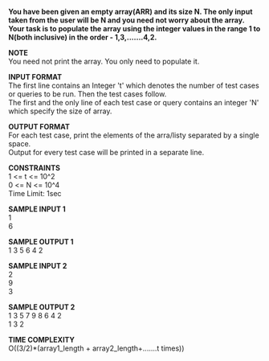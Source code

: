 **You have been given an empty array(ARR) and its size N. The only input taken from the user will be N and you need not worry about the array.\
Your task is to populate the array using the integer values in the range 1 to N(both inclusive) in the order - 1,3,.......4,2.**

**NOTE** \
You need not print the array. You only need to populate it.

**INPUT FORMAT** \
The first line contains an Integer 't' which denotes the number of test cases or queries to be run. Then the test cases follow.\
The first and the only line of each test case or query contains an integer 'N' which specify the size of array.

**OUTPUT FORMAT** \
For each test case, print the elements of the arra/listy separated by a single space.\
Output for every test case will be printed in a separate line.

**CONSTRAINTS** \
1 <= t <= 10^2 \
0 <= N <= 10^4 \
Time Limit: 1sec

**SAMPLE INPUT 1** \
1 \
6

**SAMPLE OUTPUT 1** \
1 3 5 6 4 2

**SAMPLE INPUT 2** \
2 \
9 \
3

**SAMPLE OUTPUT 2** \
1 3 5 7 9 8 6 4 2 \
1 3 2

**TIME COMPLEXITY** \
O((3/2)*(array1_length + array2_length+.......t times))